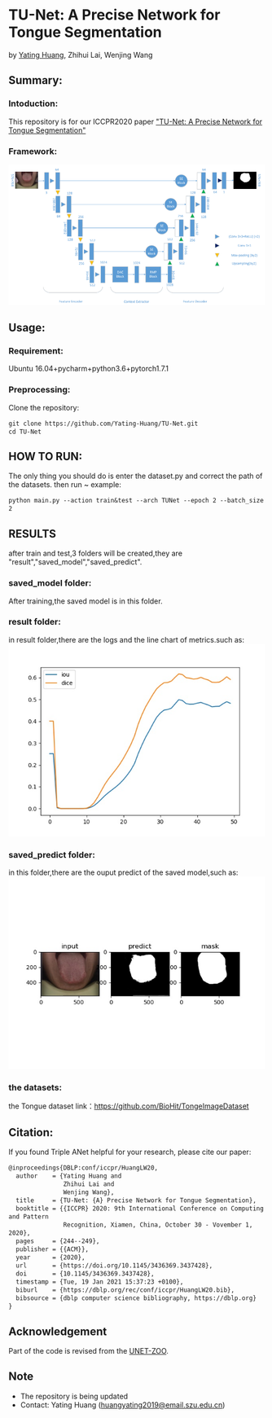 # TU-Net: A Precise Network for Tongue Segmentation
by [Yating Huang](https://Yating-Huang.github.io/), Zhihui Lai, Wenjing Wang
## Summary:
### Intoduction:
  This repository is for our ICCPR2020 paper ["TU-Net: A Precise Network for Tongue Segmentation"](https://dl.acm.org/doi/pdf/10.1145/3436369.3437428)
  
  
### Framework:
![](https://github.com/Yating-Huang/TU-Net/blob/main/TU-Net.png)

## Usage:
### Requirement:
Ubuntu 16.04+pycharm+python3.6+pytorch1.7.1  
### Preprocessing:
Clone the repository:
```
git clone https://github.com/Yating-Huang/TU-Net.git
cd TU-Net
```
## HOW TO RUN:
The only thing you should do is enter the dataset.py and correct the path of the datasets.
then run ~
example:
```
python main.py --action train&test --arch TUNet --epoch 2 --batch_size 2 
```
## RESULTS
after train and test,3 folders will be created,they are "result","saved_model","saved_predict".

### saved_model folder:
After training,the saved model is in this folder.

### result folder:
in result folder,there are the logs and the line chart of metrics.such as:
![image](https://github.com/Yating-Huang/TU-Net/blob/main/result/plot/TUNet_2_tongue_50_iou&dice.jpg)
### saved_predict folder:
in this folder,there are the ouput predict of the saved model,such as:
![image](https://github.com/Yating-Huang/TU-Net/blob/main/saved_predict/TUNet/2/50/tongue/272.jpg)
### the datasets:
the Tongue dataset
link：https://github.com/BioHit/TongeImageDataset
## Citation:
If you found Triple ANet helpful for your research, please cite our paper:
```
@inproceedings{DBLP:conf/iccpr/HuangLW20,
  author    = {Yating Huang and
               Zhihui Lai and
               Wenjing Wang},
  title     = {TU-Net: {A} Precise Network for Tongue Segmentation},
  booktitle = {{ICCPR} 2020: 9th International Conference on Computing and Pattern
               Recognition, Xiamen, China, October 30 - Vovember 1, 2020},
  pages     = {244--249},
  publisher = {{ACM}},
  year      = {2020},
  url       = {https://doi.org/10.1145/3436369.3437428},
  doi       = {10.1145/3436369.3437428},
  timestamp = {Tue, 19 Jan 2021 15:37:23 +0100},
  biburl    = {https://dblp.org/rec/conf/iccpr/HuangLW20.bib},
  bibsource = {dblp computer science bibliography, https://dblp.org}
}
```
## Acknowledgement
Part of the code is revised from the [UNET-ZOO](https://github.com/Andy-zhujunwen/UNET-ZOO).

## Note
* The repository is being updated
* Contact: Yating Huang (huangyating2019@email.szu.edu.cn)
